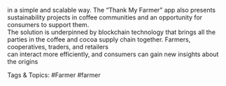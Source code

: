 in a simple and scalable way. The “Thank My Farmer” app also presents sustainability 
projects in coffee communities and an opportunity for consumers to support them.  
The solution is underpinned by blockchain technology that brings all the parties in the 
coffee and cocoa supply chain together. Farmers, cooperatives, traders, and retailers  
can interact more efficiently, and consumers can gain new insights about the origins  

   Tags & Topics:
   #Farmer
   #farmer